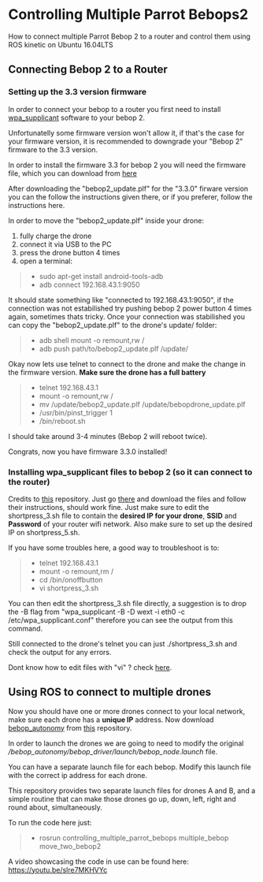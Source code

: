 # Controlling Multiple Parrot Bebops2

How to connect multiple Parrot Bebop 2 to a router and control them using ROS kinetic on Ubuntu 16.04LTS

## Connecting Bebop 2 to a Router 

### Setting up the 3.3 version firmware

In order to connect your bebop to a router you first need to install [wpa_supplicant](https://wiki.archlinux.org/index.php/WPA_supplicant) software to your bebop 2. 

Unfortunatelly some firmware version won't allow it, if that's the case for your firmware version, it is recommended to downgrade your "Bebop 2" firmware to the 3.3 version.

In order to install the firmware 3.3 for bebop 2 you will need the firmware file, which you can download from [here](https://github.com/uavpal/beboptwo4g/wiki/Manual-firmware-upgrade-and-downgrade-of-Parrot-Bebop-2)

After downloading the "bebop2_update.plf" for the "3.3.0" firware version you can the follow the instructions given there, or if you preferer, follow the instructions here.

In order to move the "bebop2_update.plf" inside your drone:
1. fully charge the drone
2. connect it via USB to the PC 
3. press the drone button 4 times
4. open a terminal:
> - sudo apt-get install android-tools-adb
> - adb connect 192.168.43.1:9050

It should state something like "connected to 192.168.43.1:9050", if the connection was not estabilished try pushing bebop 2 power button 4 times again, sometimes thats tricky.
Once your connection was stabilished you can copy the "bebop2_update.plf" to the drone's update/ folder:

> - adb shell mount -o remount,rw /
> - adb push path/to/bebop2_update.plf /update/  

Okay now lets use telnet to connect to the drone and make the change in the firmware version. **Make sure the drone has a full battery**

> - telnet 192.168.43.1
> - mount -o remount,rw /
> - mv /update/bebop2_update.plf /update/bebopdrone_update.plf
> - /usr/bin/pinst_trigger 1
> - /bin/reboot.sh

I should take around 3-4 minutes (Bebop 2 will reboot twice).

Congrats, now you have firmware 3.3.0 installed! 

### Installing wpa_supplicant files to bebop 2 (so it can connect to the router)

Credits to [this](https://github.com/tnaegeli/multiple_bebops.git) repository. Just go [there](https://github.com/tnaegeli/multiple_bebops.git) and download the files and follow their instructions, should work fine.
Just make sure to edit the shortpress_3.sh file to contain the **desired IP for your drone**, **SSID** and **Password** of your router wifi network.
Also make sure to set up the desired IP on shortpress_5.sh.

If you have some troubles here, a good way to troubleshoot is to:
> - telnet 192.168.43.1
> - mount -o remount,rm /
> - cd /bin/onoffbutton
> - vi shortpress_3.sh

You can then edit the shortpress_3.sh file directly, a suggestion is to drop the -B flag from "wpa_supplicant -B -D wext -i eth0 -c /etc/wpa_supplicant.conf" therefore you can see the output from this command.

Still connected to the drone's telnet you can just ./shortpress_3.sh and check the output for any errors.

Dont know how to edit files with "vi" ? check [here](https://staff.washington.edu/rells/R110/).

## Using ROS to connect to multiple drones

Now you should have one or more drones connect to your local network, make sure each drone has a **unique IP** address.
Now download [bebop_autonomy](https://bebop-autonomy.readthedocs.io/en/latest/) from [this](https://github.com/AutonomyLab/bebop_autonomy.git) repository.

In order to launch the drones we are going to need to modify the original */bebop_autonomy/bebop_driver/launch/bebop_node.launch* file.

You can have a separate launch file for each bebop. Modify this launch file with the correct ip address for each drone.

This repository provides two separate launch files for drones A and B, and a simple routine that can make those drones go up, down, left, right and round about, simultaneously.

To run the code here just:

> - rosrun controlling_multiple_parrot_bebops multiple_bebop move_two_bebop2


A video showcasing the code in use can be found here: https://youtu.be/slre7MKHVYc



